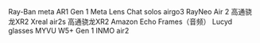 Ray-Ban meta AR1 Gen 1
Meta Lens Chat 
solos airgo3 
RayNeo Air 2  高通骁龙XR2
Xreal air2s 高通骁龙XR2
Amazon Echo Frames（音频）
Lucyd glasses
MYVU W5+ Gen 1
INMO air2 